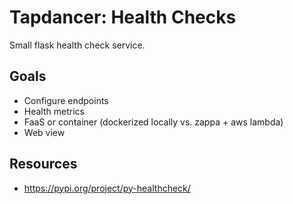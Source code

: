 # Tapdancer: Health Checks

Small flask health check service.


## Goals

- Configure endpoints
- Health metrics
- FaaS or container (dockerized locally vs. zappa + aws lambda)
- Web view

## Resources

- https://pypi.org/project/py-healthcheck/

